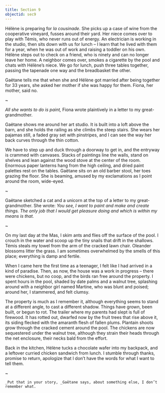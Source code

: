 ```yaml
---
title: Section 9
objectid: sec9
---
```


Hélène is preparing for _la cousinade._ She picks up a case of wine from the cooperative vineyard, fusses around their yard. Her niece comes over to play with Témis, who never runs out of energy. An electrician is working in the studio, then sits down with us for lunch – I learn that he lived with them for a year, when he was out of work and raising a toddler on his own. Hélène steps out to check on a friend, who is ninety and can no longer leave her home. A neighbor comes over, smokes a cigarette by the pool and chats with Hélène’s niece. We go for lunch, push three tables together, passing the tapenade one way and the breadbasket the other.

Gaëtane tells me that when she and Hélène got married after being together for 33 years, she asked her mother if she was happy for them. Fiona, her mother, said no.

~

_All she wants to do is paint,_ Fiona wrote plaintively in a letter to my great-grandmother.

Gaëtane shows me around her art studio. It is built into a loft above the barn, and she holds the railing as she climbs the steep stairs. She wears her pajamas still, a faded gray set with pinstripes, and I can see the way her back curves through the thin cotton.

We have to step up and duck through a doorway to get in, and the entryway is crammed with canvases. Stacks of paintings line the walls, stand on shelves and lean against the wood stove at the center of the room. Enormous paper lanterns hang from the high ceiling, and dried paint palettes rest on the tables. Gaëtane sits on an old barber stool, her toes grazing the floor. She is beaming, amused by my exclamations as I point around the room, wide-eyed.

~

Gaëtane sketched a cat and a unicorn at the top of a letter to my great-grandmother. She wrote: _You see, I want to paint and make and create things. The only job that I would get pleasure doing and which is within my means is that._

~

On my last day at the Mas, I skim ants and flies off the surface of the pool. I crouch in the water and scoop up the tiny snails that drift in the shallows. Témis steals my towel from the arm of the cracked lawn chair. Oleander blossoms litter the grass. I am sometimes overwhelmed by the smells of this place; everything is damp and fertile.

When I came here the first time as a teenager, I felt like I had arrived in a kind of paradise.  Then, as now, the house was a work in progress – there were chickens, but no coop, and the birds ran free around the property.  I spent hours in the pool, shaded by date palms and a walnut tree, splashing around with a neighbor girl named Martine, who was blunt and poised; around her, I stammered, and felt clumsy.

The property is much as I remember it, although everything seems to stand at a different angle, to cast a different shadow.  Things have grown, been built, or begun to rot.  The trailer where my parents had slept is full of firewood.  It has rotted out, dwarfed now by the fruit trees that rise above it, its siding flecked with the amaranth flesh of fallen plums. Plantain shoots grow through the cracked cement around the pool.  The chickens are now sequestered under the walnut tree, although they strain their heads through the net enclosure, their necks bald from the effort.

Back in the kitchen, Hélène tucks a chocolate wafer into my backpack, and a leftover curried chicken sandwich from lunch. I stumble through thanks, promise to return, apologize that I don’t have the words for what I want to tell them.

~


    _Put that in your story, _Gaëtane says, about something else, I don’t remember what.

 